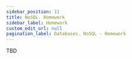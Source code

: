 ```yaml
---
sidebar_position: 11
title: NoSQL. Homework
sidebar_label: Homework
custom_edit_url: null
pagination_label: Databases. NoSQL - Homework
---
```


TBD